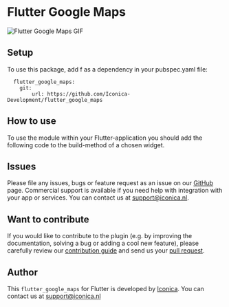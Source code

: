 # Flutter Google Maps


![Flutter Google Maps GIF](example.gif)

## Setup
To use this package, add f as a dependency in your pubspec.yaml file:

```
  flutter_google_maps:
    git: 
        url: https://github.com/Iconica-Development/flutter_google_maps
```


## How to use
To use the module within your Flutter-application you should add the following code to the build-method of a chosen widget.


## Issues

Please file any issues, bugs or feature request as an issue on our [GitHub](https://github.com/Iconica-Development/flutter_google_maps/pulls) page. Commercial support is available if you need help with integration with your app or services. You can contact us at [support@iconica.nl](mailto:support@iconica.nl).

## Want to contribute

If you would like to contribute to the plugin (e.g. by improving the documentation, solving a bug or adding a cool new feature), please carefully review our [contribution guide](./CONTRIBUTING.md) and send us your [pull request](https://github.com/Iconica-Development/flutter_google_maps/pulls).

## Author

This `flutter_google_maps` for Flutter is developed by [Iconica](https://iconica.nl). You can contact us at <support@iconica.nl>